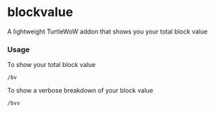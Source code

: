 # blockvalue
A lightweight TurtleWoW addon that shows you your total block value

### Usage
To show your total block value
```
/bv
```
To show a verbose breakdown of your block value
```
/bvv
```

